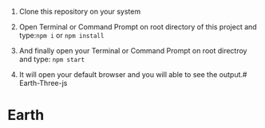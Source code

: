 1. Clone this repository on your system


2. Open Terminal or Command Prompt on root directory of this project and type:``npm i`` or ``npm install``


3. And finally open your Terminal or Command Prompt on root directroy and type: ``npm start``


4. It will open your default browser and you will able to see the output.# Earth-Three-js
# Earth

